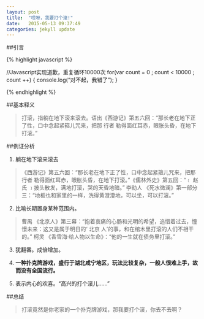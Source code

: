 ```yaml
---
layout: post
title:  "哎呀，我要打个滚!"
date:   2015-05-13 09:37:49
categories: jekyll update
---
```

##引言

{% highlight javascript %}

//Javascript实现道歉，重复循环10000次
for(var count = 0 ; count < 10000 ;  count ++)
{
	console.log(“对不起，我错了”);
}

{% endhighlight %}

##基本释义

>打滚，指躺在地下滚来滚去。语出《西游记》第五六回：“那长老在地下正了性，口中念起紧箍儿咒来，把那 行者 勒得面红耳赤，眼胀头昏，在地下打滚。”

##例证分析

1. 躺在地下滚来滚去<br>

>《西游记》第五六回：“那长老在地下正了性，口中念起紧箍儿咒来，把那 行者 勒得面红耳赤，眼胀头昏，在地下打滚。”《儒林外史》第五回：“﹝ 赵氏 ﹞披头散发，满地打滚，哭的天昏地暗。” 李劼人 《死水微澜》第一部分三：“地板也和家里的一样，洗得黄澄澄地，可以坐，可以打滚。”

2. 比喻长期置身某种范围内。<br>

>曹禺 《北京人》第三幕：“抱着哀痛的心肠和光明的希望，追惜着过去，憧憬未来：这又是属于明日的‘ 北京 人’的事，和在棺木里打滚的人们不相干的。” 柯灵 《香雪海·给人物以生命》：“他的一生就在债务里打滚。”

3. 犹翻番。成倍增加。<br>

4. **一种扑克牌游戏，盛行于湖北咸宁地区，玩法比较复杂，一般人很难上手，故而没有全国流行。**

5. 表示内心的欢喜。“高兴的打个滚儿……”

##总结

>打滚竟然是你老家的一个扑克牌游戏，那我要打个滚，你去不去啊？